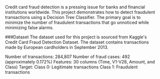Credit card fraud detection is a pressing issue for banks and financial institutions worldwide. This project demonstrates how to detect fraudulent transactions using a Decision Tree Classifier. The primary goal is to minimize the number of fraudulent transactions that go unnoticed while minimizing false alarms.

###Dataset
The dataset used for this project is sourced from Kaggle's Credit Card Fraud Detection Dataset. The dataset contains transactions made by European cardholders in September 2013.

Number of transactions: 284,807
Number of fraud cases: 492 (approximately 0.172%)
Features: 30 columns (Time, V1-V28, Amount, and Class)
Target:
Class 0: Legitimate transactions
Class 1: Fraudulent transactions
